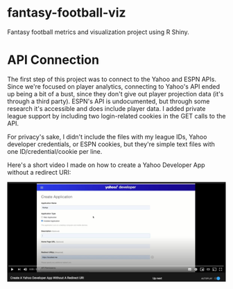 # fantasy-football-viz
Fantasy football metrics and visualization project using R Shiny. 

# API Connection
The first step of this project was to connect to the Yahoo and ESPN APIs. Since we're focused on player analytics, connecting to Yahoo's API ended up being a bit of a bust, since they don't give out player projection data (it's through a third party). ESPN's API is undocumented, but through some research it's accessible and does include player data. I added private league support by including two login-related cookies in the GET calls to the API.

For privacy's sake, I didn't include the files with my league IDs, Yahoo developer credentials, or ESPN cookies, but they're simple text files with one ID/credential/cookie per line.

Here's a short video I made on how to create a Yahoo Developer App without a redirect URI:

[![Create A Yahoo Developer App Without A Redirect URI](YahooDevScreenshot.png)](https://www.youtube.com/watch?v=RDMRtdP6XSc)
